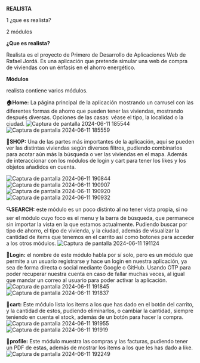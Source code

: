 **REALISTA**

1 ¿que es realista?

2 módulos



**¿Que es realista?**

Realista es el proyecto de Primero de Desarrollo de Aplicaciones Web de Rafael Jordá.
Es una aplicación que pretende simular una web de compra de viviendas con un énfasis en el ahorro energético.


**Módulos**

realista contiene varios módulos.


**🏠Home:** 
 La página principal de la aplicación mostrando un carrusel con las diferentes formas de ahorro que pueden tener las viviendas, mostrando después diversas. 
Opciones de las casas: véase el tipo, la localidad o la ciudad.
![Captura de pantalla 2024-06-11 185544](https://github.com/Rafajorda/Realistaframework/assets/157410611/8b467dfc-c4f8-4571-8398-c62c62a972c7)
![Captura de pantalla 2024-06-11 185559](https://github.com/Rafajorda/Realistaframework/assets/157410611/3072bf84-19f6-440b-a918-d45f05e3364c)


**👜SHOP:**
Una de las partes más importantes de la aplicación, aquí se pueden ver las distintas viviendas según diversos filtros,  pudiendo combinarlos  para acotar
aún más la búsqueda o ver las viviendas en el mapa. Además de interaccionar con los módulos de login y cart para tener los likes y los objetos añadidos en cuenta.

![Captura de pantalla 2024-06-11 190844](https://github.com/Rafajorda/Realistaframework/assets/157410611/7e183d9d-379d-4a38-92cc-33fc45046f72)
![Captura de pantalla 2024-06-11 190907](https://github.com/Rafajorda/Realistaframework/assets/157410611/d55b5ee6-0b51-49be-ac0a-86b0f4b4ce58)
![Captura de pantalla 2024-06-11 190920](https://github.com/Rafajorda/Realistaframework/assets/157410611/2d8f3e7a-e537-42a8-bffc-ccd05ce9cf42)
![Captura de pantalla 2024-06-11 190932](https://github.com/Rafajorda/Realistaframework/assets/157410611/103c1010-817a-457f-8c4d-ec97b708eedc)


**🔍SEARCH:** 
este módulo es un poco distinto al no tener vista propia, si no ser el módulo cuyo foco es el menu y la barra de búsqueda, que permanece sin
importar la vista en la que estamos actualmente. Pudiendo buscar por tipo de ahorro, el tipo de vivienda, y  la ciudad, además de visualizar la cantidad
de items que tenemos en el carrito así como botones para acceder a los otros módulos.
![Captura de pantalla 2024-06-11 191124](https://github.com/Rafajorda/Realistaframework/assets/157410611/4869a86c-7b02-4d20-b12e-8b2430886a89)


**🔐Login:** 
el nombre de este módulo habla por sí solo, pero es un módulo que permite a un usuario registrarse y hace un login en nuestra aplicación, ya sea de forma directa
o social mediante Google o GitHub. Usando OTP para poder recuperar nuestra cuenta en caso de fallar muchas veces, al igual que mandar un correo al usuario para poder
activar la aplicación.
![Captura de pantalla 2024-06-11 191845](https://github.com/Rafajorda/Realistaframework/assets/157410611/b04d3c9d-0f50-4c6d-8b5f-8a090b6f24f2)
![Captura de pantalla 2024-06-11 191837](https://github.com/Rafajorda/Realistaframework/assets/157410611/212862a7-3b25-4fbd-9bb7-0212f4ba0425)

**🛒cart:**
Este módulo lista los items a los que has dado en el botón del carrito, y la cantidad de estos, pudiendo eliminarlos, o cambiar la cantidad,
siempre teniendo en cuenta el stock, además de un botón para hacer la compra.
![Captura de pantalla 2024-06-11 191955](https://github.com/Rafajorda/Realistaframework/assets/157410611/d2e05b95-2e25-4c0a-bc33-ba9726fe86dc)
![Captura de pantalla 2024-06-11 191919](https://github.com/Rafajorda/Realistaframework/assets/157410611/35176c28-5a53-4f09-ba2a-673adf01eebd)

**🧑profile:**
Este módulo muestra las compras y las facturas, pudiendo tener un PDF de estas, además de mostrar los items a los que les has dado a like.
![Captura de pantalla 2024-06-11 192249](https://github.com/Rafajorda/Realistaframework/assets/157410611/306cd248-0dbb-401d-92a3-d5ca9cb32cd2)

